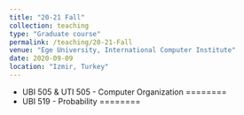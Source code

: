 ```yaml
---
title: "20-21 Fall"
collection: teaching
type: "Graduate course"
permalink: /teaching/20-21-Fall
venue: "Ege University, International Computer Institute"
date: 2020-09-09
location: "Izmir, Turkey"
---
```


<!--  This is a description of a teaching experience. You can use markdown like any other post. -->

* UBI 505 & UTI 505 - Computer Organization
========
* UBI 519 - Probability
========

